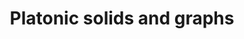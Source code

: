 ---
layout: page
title: "Platonic solids and graphs"
categories: graph
nav: true
permalink: /writings/Platonic_solids.pdf
---